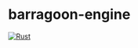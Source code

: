 # barragoon-engine

[![Rust](https://github.com/Moraxno/barragoon-engine/actions/workflows/rust.yml/badge.svg)](https://github.com/Moraxno/barragoon-engine/actions/workflows/rust.yml)
